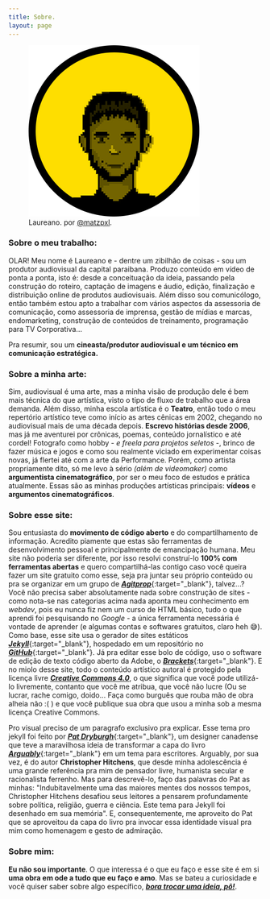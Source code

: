 ```yaml
---
title: Sobre.
layout: page
---
```

<figure>
  <img alt="Laureano." src="images/AVATAR.png" />
  <figcaption>
   Laureano. por <a href="https://www.instagram.com/matzpxl/" target="_blank">@matzpxl</a>.
  </figcaption>
</figure>

### Sobre o meu trabalho:
OLAR! Meu nome é Laureano e - dentre um zibilhão de coisas - sou um produtor audiovisual da capital paraibana. Produzo conteúdo em vídeo de ponta a ponta, isto é: desde a conceituação da ideia, passando pela construção do roteiro, captação de imagens e áudio, edição, finalização e distribuição online de produtos audiovisuais. Além disso sou comunicólogo, então também estou apto a trabalhar com vários aspectos da assessoria de comunicação, como assessoria de imprensa, gestão de mídias e marcas, endomarketing, construção de conteúdos de treinamento, programação para TV Corporativa... 

Pra resumir, sou um **cineasta/produtor audiovisual e um técnico em comunicação estratégica.**

### Sobre a minha arte:
Sim, audiovisual é uma arte, mas a minha visão de produção dele é bem mais técnica do que artística, visto o tipo de fluxo de trabalho que a área demanda. Além disso, minha escola artística é o **Teatro**, então todo o meu repertório artístico teve como início as artes cênicas em 2002, chegando no audiovisual mais de uma década depois. **Escrevo histórias desde 2006**, mas já me aventurei por crônicas, poemas, conteúdo jornalístico e até cordel! Fotografo como hobby - *e freela para projetos seletos* -, brinco de fazer música e jogos e como sou realmente viciado em experimentar coisas novas, já flertei até com a arte da Performance. Porém, como artista propriamente dito, só me levo à sério _(além de videomaker)_ como **argumentista cinematográfico**, por ser o meu foco de estudos e prática atualmente. Essas são as minhas produções artísticas principais: **vídeos** e **argumentos cinematográficos**.

### Sobre esse site:
Sou entusiasta do **movimento de código aberto** e do compartilhamento de informação. Acredito piamente que estas são ferramentas de desenvolvimento pessoal e principalmente de emancipação humana. Meu site não poderia ser diferente, por isso resolvi construí-lo **100% com ferramentas abertas** e quero compartilhá-las contigo caso você queira fazer um site gratuito como esse, seja pra juntar seu próprio conteúdo ou pra se organizar em um grupo de [_**Agitprop**_](https://pt.wikipedia.org/wiki/Agitprop){:target="_blank"}, talvez...? Você não precisa saber absolutamente nada sobre construção de sites - como nota-se nas categorias acima nada aponta meu conhecimento em _webdev_, pois eu nunca fiz nem um curso de HTML básico, tudo o que aprendi foi pesquisando no _Google_ - a única ferramenta necessária é vontade de aprender (e algumas contas e softwares gratuitos, claro heh 😅). Como base, esse site usa o gerador de sites estáticos [***Jekyll***](https://jekyllrb.com/){:target="_blank"}, hospedado em um repositório no [***GitHub***](https://github.com){:target="_blank"}. Já pra editar esse bolo de código, uso o software  de edição de texto código aberto da Adobe, o [***Brackets***](http://brackets.io/){:target="_blank"}. E no miolo desse site, todo o conteúdo artístico autoral é protegido pela licença livre [***Creative Commons 4.0***](http://br.creativecommons.org/), o que significa que você pode utilizá-lo livremente, contanto que você me atribua, que você não lucre (Ou se lucrar, rache comigo, doido... Faça como burguês que rouba mão de obra alheia não :( ) e que você publique sua obra que usou a minha sob a mesma licença Creative Commons.

Pro visual preciso de um paragrafo exclusivo pra explicar. Esse tema pro jekyll foi feito por [***Pat Dryburgh***](https://patdryburgh.com/){:target="_blank"}, um designer canadense que teve a maravilhosa ideia de transformar a capa do livro [***Arguably***](https://amzn.to/38eqCWV){:target="_blank"} em um tema para escritores. Arguably, por sua vez, é do autor **Christopher Hitchens**, que desde minha adolescência é uma grande referência pra mim de pensador livre, humanista secular e racionalista ferrenho. Mas para descrevê-lo, faço das palavras do Pat as minhas: "Indubitavelmente uma das maiores mentes dos nossos tempos, Christopher Hitchens desafiou seus leitores a pensarem profundamente sobre política, religião, guerra e ciência. Este tema para Jekyll foi desenhado em sua memória". E, consequentemente, me aproveito do Pat que se aproveitou da capa do livro pra invocar essa identidade visual pra mim como homenagem e gesto de admiração.

### Sobre mim:
**Eu não sou importante**. O que interessa é o que eu faço e esse site é em si **uma obra em ode a tudo que eu faço e amo**. Mas se bateu a curiosidade e você quiser saber sobre algo específico, [***bora trocar uma ideia, pô!***](contato.html).
